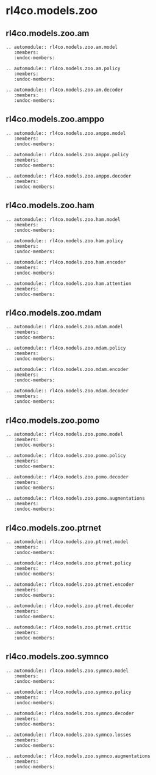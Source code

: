 # rl4co.models.zoo

## rl4co.models.zoo.am

```{eval-rst}
.. automodule:: rl4co.models.zoo.am.model
   :members:
   :undoc-members:
```

```{eval-rst}
.. automodule:: rl4co.models.zoo.am.policy
   :members:
   :undoc-members:
```

```{eval-rst}
.. automodule:: rl4co.models.zoo.am.decoder
   :members:
   :undoc-members:
```

## rl4co.models.zoo.amppo

```{eval-rst}
.. automodule:: rl4co.models.zoo.amppo.model
   :members:
   :undoc-members:
```

```{eval-rst}
.. automodule:: rl4co.models.zoo.amppo.policy
   :members:
   :undoc-members:
```

```{eval-rst}
.. automodule:: rl4co.models.zoo.amppo.decoder
   :members:
   :undoc-members:
```

## rl4co.models.zoo.ham

```{eval-rst}
.. automodule:: rl4co.models.zoo.ham.model
   :members:
   :undoc-members:
```

```{eval-rst}
.. automodule:: rl4co.models.zoo.ham.policy
   :members:
   :undoc-members:
```

```{eval-rst}
.. automodule:: rl4co.models.zoo.ham.encoder
   :members:
   :undoc-members:
```

```{eval-rst}
.. automodule:: rl4co.models.zoo.ham.attention
   :members:
   :undoc-members:
```

## rl4co.models.zoo.mdam

```{eval-rst}
.. automodule:: rl4co.models.zoo.mdam.model
   :members:
   :undoc-members:
```

```{eval-rst}
.. automodule:: rl4co.models.zoo.mdam.policy
   :members:
   :undoc-members:
```

```{eval-rst}
.. automodule:: rl4co.models.zoo.mdam.encoder
   :members:
   :undoc-members:
```

```{eval-rst}
.. automodule:: rl4co.models.zoo.mdam.decoder
   :members:
   :undoc-members:
```

## rl4co.models.zoo.pomo

```{eval-rst}
.. automodule:: rl4co.models.zoo.pomo.model
   :members:
   :undoc-members:
```

```{eval-rst}
.. automodule:: rl4co.models.zoo.pomo.policy
   :members:
   :undoc-members:
```

```{eval-rst}
.. automodule:: rl4co.models.zoo.pomo.decoder
   :members:
   :undoc-members:
```

```{eval-rst}
.. automodule:: rl4co.models.zoo.pomo.augmentations
   :members:
   :undoc-members:
```

## rl4co.models.zoo.ptrnet

```{eval-rst}
.. automodule:: rl4co.models.zoo.ptrnet.model
   :members:
   :undoc-members:
```

```{eval-rst}
.. automodule:: rl4co.models.zoo.ptrnet.policy
   :members:
   :undoc-members:
```

```{eval-rst}
.. automodule:: rl4co.models.zoo.ptrnet.encoder
   :members:
   :undoc-members:
```

```{eval-rst}
.. automodule:: rl4co.models.zoo.ptrnet.decoder
   :members:
   :undoc-members:
```

```{eval-rst}
.. automodule:: rl4co.models.zoo.ptrnet.critic
   :members:
   :undoc-members:
```

## rl4co.models.zoo.symnco

```{eval-rst}
.. automodule:: rl4co.models.zoo.symnco.model
   :members:
   :undoc-members:
```

```{eval-rst}
.. automodule:: rl4co.models.zoo.symnco.policy
   :members:
   :undoc-members:
```

```{eval-rst}
.. automodule:: rl4co.models.zoo.symnco.decoder
   :members:
   :undoc-members:
```

```{eval-rst}
.. automodule:: rl4co.models.zoo.symnco.losses
   :members:
   :undoc-members:
```

```{eval-rst}
.. automodule:: rl4co.models.zoo.symnco.augmentations
   :members:
   :undoc-members:
```

